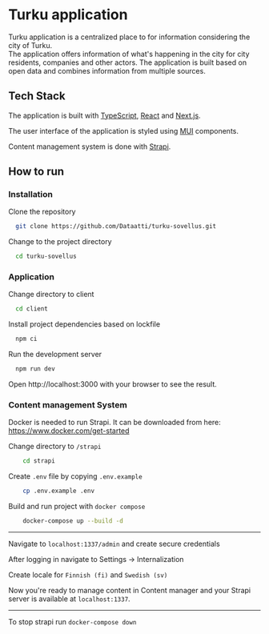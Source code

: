 # Turku application

Turku application is a centralized place to for information considering the city of Turku.  
The application offers information of what's happening in the city for city residents, companies and other actors. The application is built based on open data and combines information from multiple sources.

## Tech Stack

The application is built with [TypeScript](https://www.typescriptlang.org/), [React](https://reactjs.org/) and [Next.js](https://nextjs.org/). 

The user interface of the application is styled using [MUI](https://mui.com/) components.

Content management system is done with [Strapi](https://strapi.io/).


## How to run

### Installation

Clone the repository

```bash
  git clone https://github.com/Dataatti/turku-sovellus.git
```

Change to the project directory

```bash
  cd turku-sovellus
```

### Application

Change directory to client

```bash
  cd client
```

Install project dependencies based on lockfile

```bash
  npm ci
```

Run the development server

```bash
  npm run dev
```

Open http://localhost:3000 with your browser to see the result.

### Content management System

Docker is needed to run Strapi. It can be downloaded from here: https://www.docker.com/get-started

Change directory to `/strapi`

```bash
    cd strapi
```

Create `.env` file by copying `.env.example`

```bash
    cp .env.example .env
```

Build and run project with `docker compose`

```bash
    docker-compose up --build -d
```

---

Navigate to `localhost:1337/admin` and create secure credentials

After logging in navigate to Settings -> Internalization

Create locale for `Finnish (fi)` and `Swedish (sv)`

Now you're ready to manage content in Content manager and your Strapi server is available at `localhost:1337`.

---

To stop strapi run `docker-compose down`
